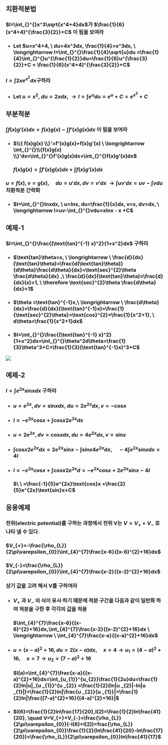 ## 치환적분법
### $I=\int_{}^{}x^3\sqrt{x^4+4}dx$가 $\frac{1}{6}(x^4+4)^{\frac{3}{2}}+C$ 이 됨을 보여라
+ ### Let $u=x^4+4, \ du=4x^3dx, \frac{1}{4}=x^3dx, \ \longrightarrow I=\int_{}^{}\frac{1}{4}\sqrt{u}du =\frac{1}{4}\int_{}^{}u^{\frac{1}{2}}du=\frac{1}{6}u^{\frac{3}{2}}+C = \frac{1}{6}(x^4+4)^{\frac{3}{2}}+C$
### $I=\int_{}^{}2xe^{x^2}dx$구하라
+ ### Let $u=x^2, \ du=2xdx,\ \longrightarrow I=\int_{}^{}e^udu=e^u+C=e^{x^2}+C$

## 부분적분
### $\int_{}^{}f(x)g'(x)dx=f(x)g(x)-\int_{}^{}f'(x)g(x)dx$ 이 됨을 보여라
+ ### $\\{ f(x)g(x) \\}'=f'(x)g(x)+f(x)g'(x) \ \longrightarrow \int_{}^{}\\{f(x)g(x) \\}'dx=\int_{}^{}f'(x)g(x)dx+\int_{}^{}f(x)g'(x)dx$
  ### $f(x)g(x)=\int_{}^{}f'(x)g(x)dx+\int_{}^{}f(x)g'(x)dx$
### $u=f(x),v=g(x), \quad du=u'dx, dv=v'dx \ \longrightarrow  \int_{}^{}uv'dx=uv-\int_{}^{}vdu$ 치환적분 간략화
+ ### $I=\int_{}^{}lnxdx, \ u=lnx, du=\frac{1}{x}dx, v=x, dv=dx, \ \longrightarrow I=uv-\int_{}^{}vdu=xlnx - x +C$
## 예제-1
### $I=\int_{}^{}\frac{(\text{tan}^{-1} x)^2}{1+x^2}dx$ 구하라
+ ### $\text{tan}\theta=x, \ \longrightarrow \ \frac{d}{dx}(\text{tan}\theta)=\frac{d(\text{tan}\theta)}{d\theta}\frac{d\theta}{dx}=\text{sec}^{2}\theta \frac{d\theta}{dx} ,\ \frac{d}{dx}(\text{tan}\theta)=\frac{d}{dx}(x)=1, \ \therefore \text{sec}^{2}\theta \frac{d\theta}{dx}=1$
+ ### $\theta =\text{tan}^{-1}x,\ \longrightarrow \ \frac{d\theta}{dx}=\frac{d}{dx}(\text{tan}^{-1}x)=\frac{1}{\text{sec}^{2}\theta}=\text{cos}^{2}=\frac{1}{x^2+1}, \ d\theta=\frac{1}{x^2+1}dx$
+ ### $I=\int_{}^{}\frac{(\text{tan}^{-1} x)^2}{1+x^2}dx=\int_{}^{}\theta^2d\theta=\frac{1}{3}\theta^3+C=\frac{1}{3}(\text{tan}^{-1}x)^3+C$
<img src="https://github.com/DooHub/Electromagnetic_Math/assets/99073912/b858be27-edb3-4730-b2c5-4c2a2e92dc86" />

## 예제-2
### $I=\int_{}^{}e^{2x}\text{sin}xdx$ 구하라
+ ### $u=e^{2x},dv=\text{sin}{x}dx, \ du=2e^{2x}dx,v=-\text{cos}x$
+ ### $I=-e^{2x}\text{cos}x + \int_{}^{}\text{cos}x2e^{2x}dx$
+ ### $u=2e^{2x},dv=\text{cos}xdx,du=4e^{2x}dx,v=\text{sin}x$
+ ### $\int_{}^{}\text{cos}x2e^{2x}dx=2e^{2x}\text{sin}x-\int_{}^{}\text{sin}x4e^{2x}dx,\quad -4\int_{}^{}e^{2x}\text{sin}xdx=4I$
+ ### $I=-e^{2x}\text{cos}x + \int_{}^{}\text{cos}x2e^{2x}d=-e^{2x}\text{cos}x +2e^{2x}\text{sin}x -4I$
  ### $\ \ =\frac{-1}{5}e^{2x}\text{cos}x +\frac{2}{5}e^{2x}\text{sin}x+C$


## 응용예제
### 전위(electric potential)를 구하는 과정에서 전위 V는 $V=V_{+}+V_{-}$ 로 나타 낼 수 있다.
### $V_{+}=-\frac{\rho_{L}}{2\pi\varepsilon_{0}}\int_{4}^{7}\frac{x-6}{(x-6)^{2}+16}dx$
### $V_{-}=\frac{\rho_{L}}{2\pi\varepsilon_{0}}\int_{4}^{7}\frac{x-2}{(x-2)^{2}+16}dx$
### 상기 값을 고려 해서 V를 구하여라
+ ### $V_{+}$ 과 $V_{-}$ 의 식이 유사 하기 때문에 적분 구간을 다음과 같이 일반화 하여 적분을 구한 후 각각의 값을 적용
  ### $\int_{4}^{7}\frac{x-6}{(x-6)^{2}+16}dx,\int_{4}^{7}\frac{x-2}{(x-2)^{2}+16}dx \ \longrightarrow \ \int_{4}^{7}\frac{x-a}{(x-a)^{2}+16}dx$
+ ### $u=(x-a)^{2}+16, du=2(x-a)dx, \quad x=4 \to u_{1}=(4-a)^{2}+16, \quad x=7 \to u_{2}=(7-a)^{2}+16$
  ### $I(a)=\int_{4}^{7}\frac{x-a}{(x-a)^{2}+16}dx=\int_{u_{1}}^{u_{2}}\frac{1}{2u}du=\frac{1}{2}ln|u|_{u _{1}}^{u _{2}} =\frac{1}{2}(ln|u _{2}|-ln|u _{1}|)=\frac{1}{2}ln|\frac{u _{2}}{u _{1}}|=\frac{1}{2}ln|\frac{(7-a)^{2}+16}{(4-a)^{2}+16}|$
+ ### $I(6)=\frac{1}{2}ln\frac{17}{20},I(2)=\frac{1}{2}ln\frac{41}{20}, \quad V=V_{+}+V_{-}=\frac{\rho_{L}}{2\pi\varepsilon_{0}}(-I(6)+I(2))=frac{\rho_{L}}{2\pi\varepsilon_{0}}\frac{1}{2}(ln\frac{41}{20}-ln\frac{17}{20})=\frac{\rho_{L}}{2\pi\varepsilon_{0}}ln\frac{41}{17}$
